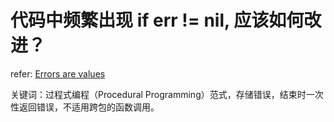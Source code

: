 # 代码中频繁出现 if err != nil, 应该如何改进？

refer: [Errors are values](https://go.dev/blog/errors-are-values)

关键词：过程式编程（Procedural Programming）范式，存储错误，结束时一次性返回错误，不适用跨包的函数调用。
